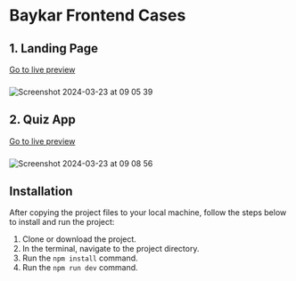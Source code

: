 # Baykar Frontend Cases

## 1. Landing Page
[Go to live preview](https://landingpage.ersinkaya.dev/)
###
![Screenshot 2024-03-23 at 09 05 39](https://github.com/ersin-kaya/baykar-cases/assets/79023498/870f5eeb-d40e-4b0e-8f50-68c1ffa8a5f1)




## 2. Quiz App
[Go to live preview](https://quizapp.ersinkaya.dev/)
###
![Screenshot 2024-03-23 at 09 08 56](https://github.com/ersin-kaya/baykar-cases/assets/79023498/711a1f87-5cc5-47a9-9aff-6492768e4025)


## Installation

After copying the project files to your local machine, follow the steps below to install and run the project:

1. Clone or download the project.
2. In the terminal, navigate to the project directory.
3. Run the `npm install` command.
4. Run the `npm run dev` command.
